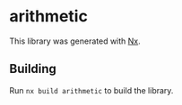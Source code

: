 # arithmetic

This library was generated with [Nx](https://nx.dev).

## Building

Run `nx build arithmetic` to build the library.
